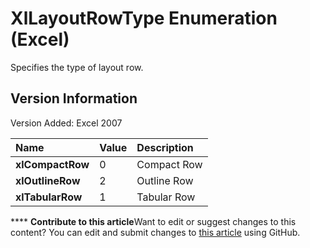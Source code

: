 
# XlLayoutRowType Enumeration (Excel)

Specifies the type of layout row.


## Version Information

Version Added: Excel 2007 



|**Name**|**Value**|**Description**|
|:-----|:-----|:-----|
| **xlCompactRow**|0|Compact Row|
| **xlOutlineRow**|2|Outline Row|
| **xlTabularRow**|1|Tabular Row|

****   **Contribute to this article**Want to edit or suggest changes to this content? You can edit and submit changes to  [this article](https://github.com/jhershey00/VBA_Excel_Test/OpenXMLCon/articles/7bd98255-8053-41a3-a62b-98a595ffa4cf.md) using GitHub.

